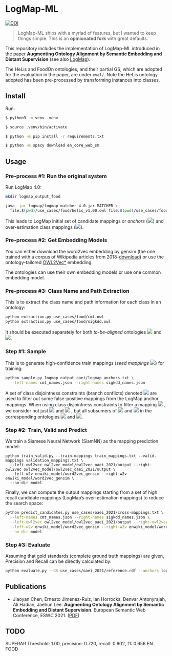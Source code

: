 # LogMap-ML

[![DOI](https://img.shields.io/badge/DOI-10.1007%2F978--3--030--77385--4__23-blue)](https://openaccess.city.ac.uk/id/eprint/25810/1/ESWC2021_ontology_alignment_LogMap_ML.pdf)

> LogMap-ML ships with a myriad of features, but I wanted to keep things simple. This is an **opinionated fork** with great defaults.

This repository includes the implementation of LogMap-ML introduced in the paper **Augmenting Ontology Alignment by Semantic Embedding and Distant Supervision** (see also [LogMap](https://github.com/ernestojimenezruiz/logmap-matcher/)).

The HeLis and FoodOn ontologies, and their partial GS, which are adopted for the evaluation in the paper, are under `eval/`.
Note the HeLis ontology adopted has been pre-processed by transforming instances into classes.

## Install 

Run:

```sh
$ python3 -m venv .venv

$ source .venv/bin/activate

$ python -m pip install -r requirements.txt

$ python -m spacy download en_core_web_sm
```

## Usage

### Pre-process #1: Run the original system

Run LogMap 4.0:

```sh
mkdir logmap_output_food

java -jar logmap/logmap-matcher-4.0.jar MATCHER \
  file:$(pwd)/use_cases/food/helis_v1.00.owl file:$(pwd)/use_cases/food/foodon-merged.owl $(pwd)/logmap_output/ true
```

This leads to LogMap initial set of candidate mappings or _anchors_
(<img src="https://render.githubusercontent.com/render/math?math=\mathcal{M}_a">)
and
over-estimation class mappings
(<img src="https://render.githubusercontent.com/render/math?math=\mathcal{M}_o">).

### Pre-process #2: Get Embedding Models

You can either download the word2vec embedding by gensim (the one trained with a corpus of Wikipedia articles from 2018-[download](https://drive.google.com/file/d/1rm9uJEKG25PJ79zxbZUWuaUroWeoWbFR/view?usp=sharing)) or use the ontology-tailored [OWL2Vec\*](https://github.com/KRR-Oxford/OWL2Vec-Star) embedding. 

The ontologies can use their own embedding models or use one common embedding model.

### Pre-process #3: Class Name and Path Extraction

This is to extract the class name and path information for each class in an ontology:

```sh
python extraction.py use_cases/food/cmt.owl
python extraction.py use_cases/food/sigkdd.owl
```

It should be executed separately for both _to-be-aligned_ ontologies 
<img src="https://render.githubusercontent.com/render/math?math=\mathcal{O}_1">
and 
<img src="https://render.githubusercontent.com/render/math?math=\mathcal{O}_2">.

### Step #1: Sample

This is to generate high-confidence train mappings
(_seed mappings_ <img src="https://render.githubusercontent.com/render/math?math=\mathcal{M}_s">)
for training:

```sh
python sample.py logmap_output_oaei/logmap_anchors.txt \
  --left-names cmt_names.json --right-names sigkdd_names.json
```

A set of class disjointness constraints (branch conflicts) denoted
<img src="https://render.githubusercontent.com/render/math?math=\Delta">
are used to filter out some false-positive mappings from the LogMap anchor mappings.
When using class disjointness constraints to filter a mapping 
<img src="https://render.githubusercontent.com/render/math?math=m = (c_1,c_2) \in \mathcal{M}_a">
, we consider not just 
<img src="https://render.githubusercontent.com/render/math?math=c_1">
and 
<img src="https://render.githubusercontent.com/render/math?math=c_2">
, but all subsumers of 
<img src="https://render.githubusercontent.com/render/math?math=c_1">
and 
<img src="https://render.githubusercontent.com/render/math?math=c_2">
in the corresponding ontologies
<img src="https://render.githubusercontent.com/render/math?math=\mathcal{O}_1">
and 
<img src="https://render.githubusercontent.com/render/math?math=\mathcal{O}_2">.

### Step #2: Train, Valid and Predict

We train a Siamese Neural Network (SiamNN) as the mapping prediction model:

```shell
python train_valid.py --train-mappings train_mappings.txt --valid-mappings validation_mappings.txt \
  --left-owl2vec owl2vec_model/owl2vec_oaei_2021/output --right-owl2vec owl2vec_model/owl2vec_oaei_2021/output \
  --left-w2v enwiki_model/word2vec_gensim --right-w2v enwiki_model/word2vec_gensim \
  --nn-dir model
```

Finally, we can compute the output mappings starting from a set of high recall candidate mappings (LogMap’s over-estimation mappings) to reduce the search space:

```sh
python predict_candidates.py use_cases/oaei_2021/cross-mappings.txt \
  --left-names cmt_names.json --right-names sigkdd_names.json \
  --left-owl2vec owl2vec_model/owl2vec_oaei_2021/output --right-owl2vec owl2vec_model/owl2vec_oaei_2021/output \
  --left-w2v enwiki_model/word2vec_gensim --right-w2v enwiki_model/word2vec_gensim \
  --nn-dir model
```

### Step #3: Evaluate

Assuming that gold standards (complete ground truth mappings) are given, Precision and Recall can be directly calculated by:

```sh
python evaluate.py --GS use_cases/oaei_2021/reference.rdf --anchors logmap_output_oaei/logmap_anchors.txt --prediction prediction.txt
```

## Publications

* Jiaoyan Chen, Ernesto Jimenez-Ruiz, Ian Horrocks, Denvar Antonyrajah, Ali Hadian, Jaehun Lee. **Augmenting Ontology Alignment by Semantic Embedding and Distant Supervision**. European Semantic Web Conference, ESWC 2021. ([PDF](https://openaccess.city.ac.uk/id/eprint/25810/1/ESWC2021_ontology_alignment_LogMap_ML.pdf))

## TODO 

SUPERAR Threshold: 1.00, precision: 0.720, recall: 0.602, f1: 0.656 EN FOOD
